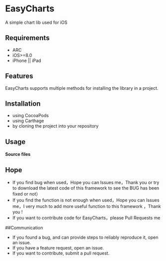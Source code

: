 # EasyCharts
A simple chart lib used for iOS

## Requirements
* ARC
* iOS>=8.0
* iPhone  || iPad

## Features

EasyCharts supports multiple methods for installing the library in a project.

## Installation

* using CocoaPods
* using Carthage
* by cloning the project into your repository


<!--## How to use-->

## Usage

#### Source files




## Hope

* If you find bug when used，Hope you can Issues me，Thank you or try to download the latest code of this framework to see the BUG has been fixed or not）
* If you find the function is not enough when used，Hope you can Issues me，I very much to add more useful function to this framework ，Thank you !
* If you want to contribute code for EasyCharts，please Pull Requests me

##Communication
* If you found a bug, and can provide steps to reliably reproduce it, open an issue.
* If you have a feature request, open an issue.
* If you want to contribute, submit a pull request.